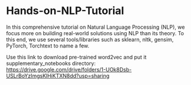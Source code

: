 # Hands-on-NLP-Tutorial
In this comprehensive tutorial on Natural Language Processing (NLP), we focus more on building real-world solutions using NLP than its theory. To this end, we use several tools/libraries such as sklearn, nltk, gensim, PyTorch, Torchtext to name a few.


Use this link to download pre-trained word2vec and put it supplementary_notebooks directory: https://drive.google.com/drive/folders/1-UOk8Dsb-USLrBoYzImgsKlHiKTXN8dd?usp=sharing
